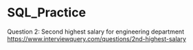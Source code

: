 # SQL_Practice

Question 2: Second highest salary for engineering department
https://www.interviewquery.com/questions/2nd-highest-salary
